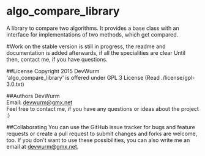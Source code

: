 # algo_compare_library
A library to compare two algorithms.
It provides a base class with an interface for implementations of two methods, which get compared.

#Work on the stable version is still in progress, the readme and documentation is added afterwards, if all the specialities are clear
Until then, contact me, if you have questions.

##License
Copyright 2015 DevWurm<br>
'algo_compare_library' is offered under GPL 3 License (Read ./license/gpl-3.0.txt)

##Authors
DevWurm<br>
Email: <a href='mailto:devwurm@gmx.net'>devwurm@gmx.net</a><br>
Feel free to contact me, if you have any questions or ideas about the project :)

##Collaborating
You can use the GitHub issue tracker for bugs and feature requests or create a pull request to submit 
changes and forks are welcome, too.
If you don't want to use these possibilities, you can also write me an email at 
<a href='mailto:devwurm@gmx.net'>devwurm@gmx.net</a>.
